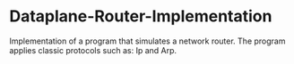 # Dataplane-Router-Implementation
Implementation of a program that simulates a network router. The program applies classic protocols such as: Ip and Arp.

